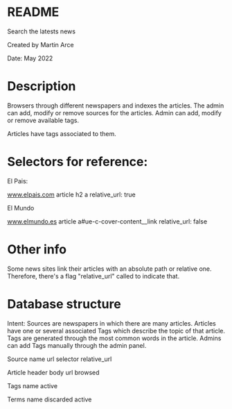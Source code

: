 # README
Search the latests news

Created by Martin Arce

Date: May 2022

# Description
Browsers through different newspapers and indexes the articles.
The admin can add, modify or remove sources for the articles.
Admin can add, modify or remove available tags.

Articles have tags associated to them.




# Selectors for reference:
El Pais:

www.elpais.com
article h2 a
relative_url: true


El Mundo

www.elmundo.es
article a#ue-c-cover-content__link
relative_url: false




# Other info
Some news sites link their articles with an absolute path or relative one. Therefore, there's a flag "relative_url" called  to indicate that.


# Database structure
Intent:
    Sources are newspapers in which there are many articles.
    Articles have one or several associated Tags which describe the topic of that article.
    Tags are generated through the most common words in the article.
    Admins can add Tags manually through the admin panel.

Source
    name
    url
    selector
    relative_url

Article
    header
    body
    url
    browsed

Tags
    name
    active

Terms
    name
    discarded
    active
